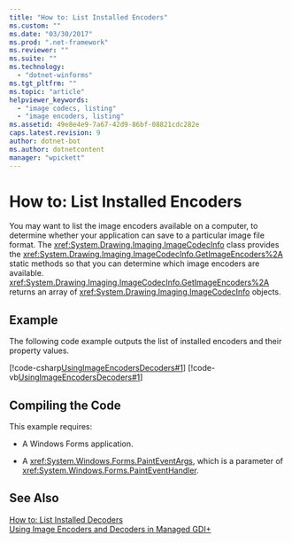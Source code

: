 ```yaml
---
title: "How to: List Installed Encoders"
ms.custom: ""
ms.date: "03/30/2017"
ms.prod: ".net-framework"
ms.reviewer: ""
ms.suite: ""
ms.technology: 
  - "dotnet-winforms"
ms.tgt_pltfrm: ""
ms.topic: "article"
helpviewer_keywords: 
  - "image codecs, listing"
  - "image encoders, listing"
ms.assetid: 49e8e4e9-7a67-42d9-86bf-08821cdc282e
caps.latest.revision: 9
author: dotnet-bot
ms.author: dotnetcontent
manager: "wpickett"
---
```

# How to: List Installed Encoders
You may want to list the image encoders available on a computer, to determine whether your application can save to a particular image file format. The <xref:System.Drawing.Imaging.ImageCodecInfo> class provides the <xref:System.Drawing.Imaging.ImageCodecInfo.GetImageEncoders%2A> static methods so that you can determine which image encoders are available. <xref:System.Drawing.Imaging.ImageCodecInfo.GetImageEncoders%2A> returns an array of <xref:System.Drawing.Imaging.ImageCodecInfo> objects.  
  
## Example  
 The following code example outputs the list of installed encoders and their property values.  
  
 [!code-csharp[UsingImageEncodersDecoders#1](../../../../samples/snippets/csharp/VS_Snippets_Winforms/UsingImageEncodersDecoders/CS/Form1.cs#1)]
 [!code-vb[UsingImageEncodersDecoders#1](../../../../samples/snippets/visualbasic/VS_Snippets_Winforms/UsingImageEncodersDecoders/VB/Form1.vb#1)]  
  
## Compiling the Code  
 This example requires:  
  
-   A Windows Forms application.  
  
-   A <xref:System.Windows.Forms.PaintEventArgs>, which is a parameter of <xref:System.Windows.Forms.PaintEventHandler>.  
  
## See Also  
 [How to: List Installed Decoders](../../../../docs/framework/winforms/advanced/how-to-list-installed-decoders.md)   
 [Using Image Encoders and Decoders in Managed GDI+](../../../../docs/framework/winforms/advanced/using-image-encoders-and-decoders-in-managed-gdi.md)
